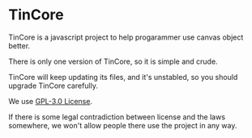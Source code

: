 # TinCore

TinCore is a javascript project to help progarammer use canvas object better.

There is only one version of TinCore, so it is simple and crude.

TinCore will keep updating its files, and it's unstabled, so you should upgrade TinCore carefully.

We use [GPL-3.0 License](https://github.com/octinc/TinCore/blob/main/LICENSE).

If there is some legal contradiction between license and the laws somewhere, we won't allow people there use the project in any way.
